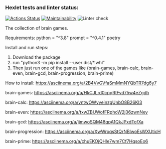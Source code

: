 ### Hexlet tests and linter status:
[![Actions Status](https://github.com/Zlober/python-project-lvl1/workflows/hexlet-check/badge.svg)](https://github.com/Zlober/python-project-lvl1/actions)
[![Maintainability](https://api.codeclimate.com/v1/badges/a99a88d28ad37a79dbf6/maintainability)](https://codeclimate.com/github/codeclimate/codeclimate/maintainability)
![Linter
check](https://github.com/Zlober/python-project-lvl1/actions/workflows/linter-check.yml/badge.svg)

The collection of brain	games.

Requirements:
python = "^3.8"
prompt = "^0.4.1"
poetry

Install and run steps:
1. Download the package
2. run "python3 -m pip install --user dist/*.whl"
3. Then just run one of the games like (brain-games, brain-calc, brain-even, brain-gcd, brain-progression, brain-prime)

How to install:
https://asciinema.org/a/2B4VvGVfaSmMmNYQbTR7dg6y7

brain-games:
https://asciinema.org/a/HkCJLrd0cpqRtFvd75w4eZgdh

brain-calc:
https://asciinema.org/a/vntwOWvyeinzgUnbO8B26KI3

brain-even:
https://asciinema.org/a/txwZBUWofFRphoW2j36zwnNey

brain-gcd:
https://asciinema.org/a/jjmwoSQM48qpA1QkJPxdTofXa

brain-progression:
https://asciinema.org/a/XwWrxqsStQrNBlwoEsWXUticH

brain-prime:
https://asciinema.org/a/chuEKOjQHle7wm7Cf7HqsoEo6


